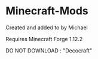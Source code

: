 # Minecraft-Mods

Created and added to by Michael

Requires Minecraft Forge 1.12.2

DO NOT DOWNLOAD : "Decocraft"
